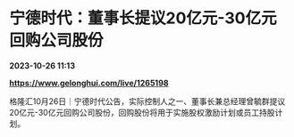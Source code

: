 # 宁德时代：董事长提议20亿元-30亿元回购公司股份

**2023-10-26 11:13**

**https://www.gelonghui.com/live/1265198**

格隆汇10月26日｜宁德时代公告，实际控制人之一、董事长兼总经理曾毓群提议20亿元-30亿元回购公司股份，回购股份将用于实施股权激励计划或员工持股计划。